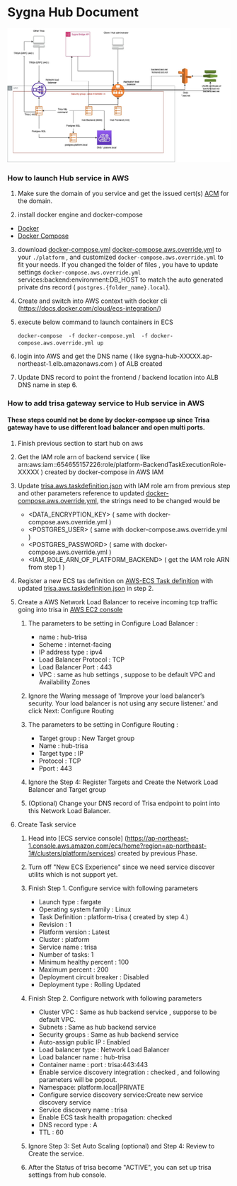 # Sygna Hub Document 

![image](hub_on_aws.jpg)


### How to launch Hub service in AWS


1. Make sure the domain of you service and get the issued cert(s) [ACM](https://docs.aws.amazon.com/acm/index.html) for the domain. 

2. install docker engine and docker-compose
* [Docker](https://docs.docker.com/engine/install/#server)
* [Docker Compose](https://docs.docker.com/compose/install/)

3. download [docker-compose.yml](docker-compose.yml) [docker-compose.aws.override.yml](docker-compose.aws.override.yml) to your `./platform` , and customized `docker-compose.aws.override.yml` to fit your needs. If you changed the folder of files , you have to update settings `docker-compose.aws.override.yml` services:backend:environment:DB_HOST to match the auto generated private dns record ( `postgres.{folder_name}.local`).

4. Create and switch into  AWS context with docker cli (https://docs.docker.com/cloud/ecs-integration/) 

5. execute below command to launch containers in ECS
    ```
    docker-compose  -f docker-compose.yml  -f docker-compose.aws.override.yml up
    ```
6. login into AWS and get the DNS name ( like sygna-hub-XXXXX.ap-northeast-1.elb.amazonaws.com ) of ALB created 

7. Update DNS record to point the frontend / backend location into ALB DNS name in step 6.


### How to add trisa gateway service to Hub service in AWS
#### These steps counld not be done by docker-compsoe up since Trisa gateway have to use different load balancer and open multi ports.

1. Finish previous section to start hub on aws

2. Get the IAM role arn of backend service ( like arn:aws:iam::654655157226:role/platform-BackendTaskExecutionRole-XXXXX ) created by docker-compose in AWS IAM

3. Update [trisa.aws.taskdefinition.json](trisa.aws.taskdefinition.json) with IAM role arn from previous step and other parameters reference to updated [docker-compose.aws.override.yml](docker-compose.aws.override.yml), the strings need to be changed would be
    - <DATA_ENCRYPTION_KEY> ( same with docker-compose.aws.override.yml )
    - <POSTGRES_USER> ( same with docker-compose.aws.override.yml )
    - <POSTGRES_PASSWORD> ( same with docker-compose.aws.override.yml )
    - <IAM_ROLE_ARN_OF_PLATFORM_BACKEND>  ( get the IAM role ARN from step 1 )

4. Register a new ECS tas definition on [AWS-ECS Task definition](https://ap-northeast-1.console.aws.amazon.com/ecs/home?region=ap-northeast-1#/taskDefinitions) with updated [trisa.aws.taskdefinition.json](trisa.aws.taskdefinition.json) in step 2.

5. Create a AWS Network Load Balancer to receive incoming tcp traffic going into trisa in [AWS EC2 console](https://ap-northeast-1.console.aws.amazon.com/ec2/home?region=ap-northeast-1#LoadBalancers:sort=loadBalancerName)
    1. The parameters to be setting in Configure Load Balancer :
        - name : hub-trisa
        - Scheme : internet-facing
        - IP address type : ipv4
        - Load Balancer Protocol : TCP
        - Load Balancer Port : 443
        - VPC : same as hub settings , suppose to be default VPC and Availability Zones
    
    2. Ignore the Waring message of 'Improve your load balancer’s security. Your load balancer is not using any secure listener.' and click Next: Configure Routing
    
    3. The parameters to be setting in Configure Routing :
        - Target group : New Target group
        - Name : hub-trisa
        - Target type : IP
        - Protocol : TCP
        - Pport : 443

    4. Ignore the Step 4: Register Targets and Create the Network Load Balancer and Target group 
    5. (Optional) Change your DNS record of Trisa endpoint to point into this Network Load Balancer.

6. Create Task service
    1. Head into [ECS service console] (https://ap-northeast-1.console.aws.amazon.com/ecs/home?region=ap-northeast-1#/clusters/platform/services) created by previous Phase.
    2. Turn off "New ECS Experience" since we need service discover utilits which is not support yet.
    3. Finish Step 1. Configure service with following parameters
        - Launch type : fargate
        - Operating system family : Linux
        - Task Definition : platform-trisa ( created by step 4.)
        - Revision : 1
        - Platform version : Latest
        - Cluster : platform
        - Service name : trisa 
        - Number of tasks: 1
        - Minimum healthy percent : 100
        - Maximum percent : 200
        - Deployment circuit breaker : Disabled
        - Deployment type : Rolling Updated 
    
    4. Finish Step 2. Configure network with following parameters
        - Cluster VPC : Same as hub backend service , supporse to be default VPC.
        - Subnets : Same as hub backend service
        - Security groups :  Same as hub backend service 
        - Auto-assign public IP : Enabled
        - Load balancer type : Network Load Balancer
        - Load balancer name : hub-trisa
        - Container name : port : trisa:443:443
        - Enable service discovery integration : checked , and following parameters will be popout.
        - Namespace: platform.local|PRIVATE
        - Configure service discovery service:Create new service discovery service
        - Service discovery name : trisa
        - Enable ECS task health propagation: checked
        - DNS record type : A
        - TTL : 60
    5. Ignore Step 3: Set Auto Scaling (optional) and Step 4: Review to Create the service.

    6. After the Status of trisa become  "ACTIVE", you can set up trisa settings from hub console. 

